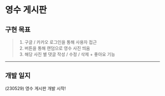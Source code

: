 # 영수 게시판

## 구현 목표
> 1. 구글 / 카카오 로그인을 통해 사용자 접근
> 2. 버튼을 통해 랜덤으로 영수 사진 띄움
> 3. 해당 사진 별 댓글 작성 / 수정 / 삭제 + 좋아요 기능

--- 
## 개발 일지
(230529) 영수 게시판 개발 시작!